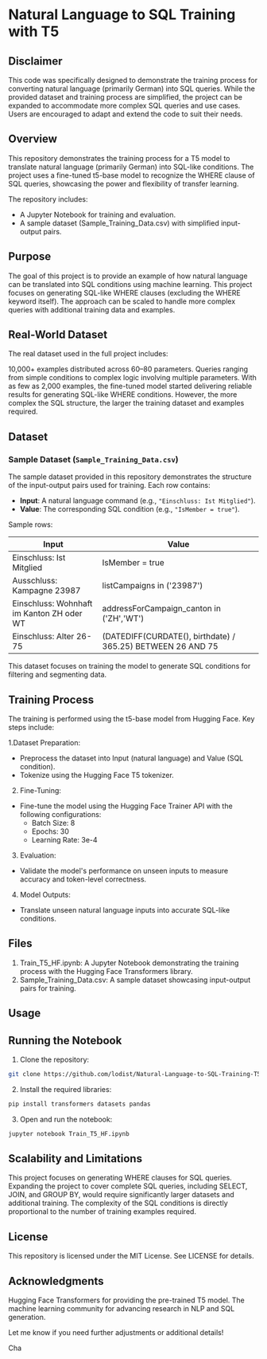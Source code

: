 # Natural Language to SQL Training with T5


## Disclaimer
This code was specifically designed to demonstrate the training process for converting natural language (primarily German) into SQL queries. While the provided dataset and training process are simplified, the project can be expanded to accommodate more complex SQL queries and use cases. Users are encouraged to adapt and extend the code to suit their needs.

## Overview
This repository demonstrates the training process for a T5 model to translate natural language (primarily German) into SQL-like conditions. The project uses a fine-tuned t5-base model to recognize the WHERE clause of SQL queries, showcasing the power and flexibility of transfer learning.

The repository includes:
- A Jupyter Notebook for training and evaluation.
- A sample dataset (Sample_Training_Data.csv) with simplified input-output pairs.

## Purpose
The goal of this project is to provide an example of how natural language can be translated into SQL conditions using machine learning. This project focuses on generating SQL-like WHERE clauses (excluding the WHERE keyword itself). The approach can be scaled to handle more complex queries with additional training data and examples.

## Real-World Dataset
The real dataset used in the full project includes:

10,000+ examples distributed across 60–80 parameters.
Queries ranging from simple conditions to complex logic involving multiple parameters.
With as few as 2,000 examples, the fine-tuned model started delivering reliable results for generating SQL-like WHERE conditions. However, the more complex the SQL structure, the larger the training dataset and examples required.

## Dataset

### Sample Dataset (`Sample_Training_Data.csv`)

The sample dataset provided in this repository demonstrates the structure of the input-output pairs used for training. Each row contains:

- **Input**: A natural language command (e.g., `"Einschluss: Ist Mitglied"`).
- **Value**: The corresponding SQL condition (e.g., `"IsMember = true"`).

Sample rows:

| **Input**                                      | **Value**                                                              |
|-----------------------------------------------|------------------------------------------------------------------------|
| Einschluss: Ist Mitglied                      | IsMember = true                                                       |
| Ausschluss: Kampagne 23987                    | listCampaigns in ('23987')                                            |
| Einschluss: Wohnhaft im Kanton ZH oder WT     | addressForCampaign_canton in ('ZH','WT')                              |
| Einschluss: Alter 26-75                       | (DATEDIFF(CURDATE(), birthdate) / 365.25) BETWEEN 26 AND 75           |

This dataset focuses on training the model to generate SQL conditions for filtering and segmenting data.

## Training Process
The training is performed using the t5-base model from Hugging Face. Key steps include:

1.Dataset Preparation:
- Preprocess the dataset into Input (natural language) and Value (SQL condition).
- Tokenize using the Hugging Face T5 tokenizer.

2. Fine-Tuning:
- Fine-tune the model using the Hugging Face Trainer API with the following configurations:
    - Batch Size: 8
    - Epochs: 30
    - Learning Rate: 3e-4

3. Evaluation:
- Validate the model's performance on unseen inputs to measure accuracy and token-level correctness.

4. Model Outputs:
- Translate unseen natural language inputs into accurate SQL-like conditions.

## Files
1. Train_T5_HF.ipynb: A Jupyter Notebook demonstrating the training process with the Hugging Face Transformers library.
2. Sample_Training_Data.csv: A sample dataset showcasing input-output pairs for training.


## Usage
## Running the Notebook

1. Clone the repository:

```bash
git clone https://github.com/lodist/Natural-Language-to-SQL-Training-T5.git
```

2. Install the required libraries:
   
```bash
pip install transformers datasets pandas
```

3. Open and run the notebook:

```bash
jupyter notebook Train_T5_HF.ipynb
```

## Scalability and Limitations
This project focuses on generating WHERE clauses for SQL queries.
Expanding the project to cover complete SQL queries, including SELECT, JOIN, and GROUP BY, would require significantly larger datasets and additional training.
The complexity of the SQL conditions is directly proportional to the number of training examples required.

## License
This repository is licensed under the MIT License. See LICENSE for details.

## Acknowledgments
Hugging Face Transformers for providing the pre-trained T5 model.
The machine learning community for advancing research in NLP and SQL generation.

Let me know if you need further adjustments or additional details! 











Cha

